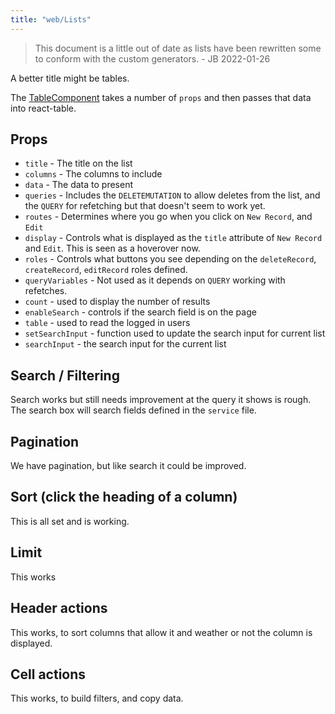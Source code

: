 ```yaml
---
title: "web/Lists"
---
```


> This document is a little out of date as lists have been rewritten some to conform with the custom generators. - JB 2022-01-26

A better title might be tables.

The [TableComponent](https://github.com/tskrio/tskr/blob/main/web/src/components/TableComponent/TableComponent.js) takes a number of `props` and then passes that data into react-table.

## Props

- `title` - The title on the list
- `columns` - The columns to include
- `data` - The data to present
- `queries` - Includes the `DELETEMUTATION` to allow deletes from the list, and the `QUERY` for refetching but that doesn't seem to work yet.
- `routes` - Determines where you go when you click on `New Record`, and `Edit`
- `display` - Controls what is displayed as the `title` attribute of `New Record` and `Edit`. This is seen as a hoverover now.
- `roles` - Controls what buttons you see depending on the `deleteRecord`, `createRecord`, `editRecord` roles defined.
- `queryVariables` - Not used as it depends on `QUERY` working with refetches.
- `count` - used to display the number of results
- `enableSearch` - controls if the search field is on the page
- `table` - used to read the logged in users
- `setSearchInput` - function used to update the search input for current list
- `searchInput` - the search input for the current list

## Search / Filtering

Search works but still needs improvement at the query it shows is rough. The search box will search fields defined in the `service` file.

## Pagination

We have pagination, but like search it could be improved.

## Sort (click the heading of a column)

This is all set and is working.

## Limit

This works

## Header actions

This works, to sort columns that allow it and weather or not the column is displayed.

## Cell actions

This works, to build filters, and copy data.
